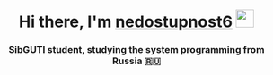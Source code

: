 <h1 align="center">Hi there, I'm <a href="https://github.com/nedostupnost6" target="_blank">nedostupnost6</a> 
<img src="https://github.com/blackcater/blackcater/raw/main/images/Hi.gif" height="32"/></h1>

<h3 align="center">SibGUTI student, studying the system programming from Russia 🇷🇺</h3>
